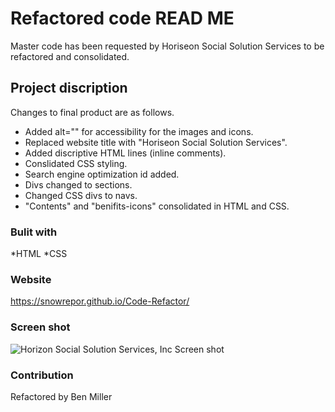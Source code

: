 # Refactored code READ ME
 Master code has been requested by Horiseon Social Solution Services to be refactored and consolidated.

## Project discription
 Changes to final product are as follows.

 - Added alt="" for accessibility for the images and icons.
 - Replaced website title with "Horiseon Social Solution Services".
 - Added discriptive HTML lines (inline comments).
 - Conslidated CSS styling.
 - Search engine optimization id added.
 - Divs changed to sections.
 - Changed CSS divs to navs.
 - "Contents" and "benifits-icons" consolidated in HTML and CSS.


### Bulit with
 *HTML
 *CSS

### Website
https://snowrepor.github.io/Code-Refactor/

### Screen shot
![Horizon Social Solution Services, Inc  Screen shot](https://user-images.githubusercontent.com/92547161/139598817-2c184b83-ddf6-474f-8f52-39b9b5208f96.png)

### Contribution
 Refactored by Ben Miller
